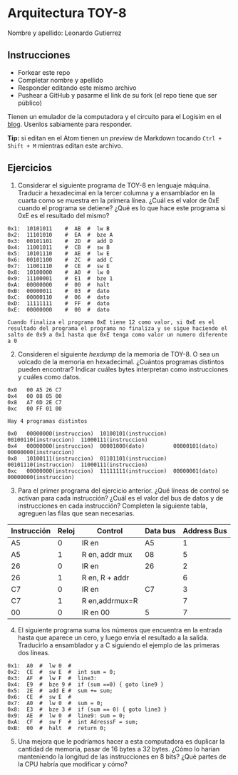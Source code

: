# Arquitectura TOY-8

Nombre y apellido: Leonardo Gutierrez

## Instrucciones

- Forkear este repo
- Completar nombre y apellido
- Responder editando este mismo archivo
- Pushear a GitHub y pasarme el link de su fork (el repo tiene que ser público)


Tienen un emulador de la computadora y el circuito para el Logisim en el [blog](https://la35.net/orga/emulador.html). Usenlos sabiamente para responder.

**Tip:** si editan en el Atom tienen un _preview_ de Markdown tocando `Ctrl + Shift + M` mientras editan este archivo.
## Ejercicios

1. Considerar el siguiente programa de TOY-8 en lenguaje máquina. Traducir a hexadecimal en la tercer columna y a ensamblador en la cuarta como se muestra en la primera línea. ¿Cuál es el valor de 0xE cuando el programa se detiene? ¿Qué es lo que hace este programa si 0xE es el resultado del mismo?

```
0x1:  10101011    #  AB  #  lw B
0x2:  11101010    #  EA  #  bze A
0x3:  00101101    #  2D  #  add D
0x4:  11001011    #  CB  #  sw B
0x5:  10101110    #  AE  #  lw E 
0x6:  00101100    #  2C  #  add C
0x7:  11001110    #  CE  #  sw E
0x8:  10100000    #  A0  #  lw 0
0x9:  11100001    #  E1  #  bze 1 
0xA:  00000000    #  00  #  halt
0xB:  00000011    #  03  #  dato
0xC:  00000110    #  06  #  dato
0xD:  11111111    #  FF  #  dato
0xE:  00000000    #  00  #  dato  

Cuando finaliza el programa 0xE tiene 12 como valor, si 0xE es el resultado del programa el programa no finaliza y se sigue haciendo el salto de 0x9 a 0x1 hasta que 0xE tenga como valor un numero diferente a 0
```

2. Consideren el siguiente _hexdump_ de la memoria de TOY-8. O sea un volcado de la memoria en hexadecimal. ¿Cuántos programas distintos pueden encontrar? Indicar cuáles bytes interpretan como instrucciones y cuáles como datos.

```
0x0   00 A5 26 C7
0x4   00 08 05 00
0x8   A7 6D 2E C7
0xc   00 FF 01 00
```

```  
Hay 4 programas distintos

0x0   00000000(instruccion)  10100101(instruccion)  00100110(instruccion)  11000111(instruccion)
0x4   00000000(instruccion)  00001000(dato)         00000101(dato)  00000000(instruccion) 
0x8   10100111(instruccion)  01101101(instruccion)  00101110(instruccion)  11000111(instruccion)
0xc   00000000(instruccion)  11111111(instruccion)  00000001(dato)  00000000(instruccion)
```
3. Para el primer programa del ejercicio anterior. ¿Qué líneas de control se activan para cada instrucción? ¿Cuál es el valor del bus de datos y de instrucciones en cada instrucción? Completen la siguiente tabla, agreguen las filas que sean necesarias.

|Instrucción|Reloj|Control       |Data bus|Address Bus|
|-----------|-----|--------------|--------|-----------|
|A5         |0    |IR en         |A5      |1          |
|A5         |1    |R en, addr mux|08      |5          |
|26         |0    |IR en         |26      |2          |
|26         |1    |R en, R + addr|        |6          |            
|C7         |0    |IR en         |C7      |3          |           
|C7         |1    |R en,addrmux=R|        |7          | 
|00         |0    |IR en 00      |5       |7 

4. El siguiente programa suma los números que encuentra en la entrada hasta que aparece un cero, y luego envía el resultado a la salida. Traducirlo a ensamblador y a C siguiendo el ejemplo de las primeras dos líneas.

```
0x1:  A0  #  lw 0  #  
0x2:  CE  #  sw E  #  int sum = 0;
0x3:  AF  #  lw F  #  line3: 
0x4:  E9  #  bze 9 #  if (sum ==0) { goto line9 }
0x5:  2E  #  add E #  sum += sum;
0x6:  CE  #  sw E  #  
0x7:  A0  #  lw 0  #  sum = 0;
0x8:  E3  #  bze 3 #  if (sum == 0) { goto line3 }
0x9:  AE  #  lw 0  #  line9: sum = 0;
0xA:  CF  #  sw F  #  int AdresssF = sum;
0xB:  00  #  halt  #  return 0;
```

5. Una mejora que le podríamos hacer a esta computadora es duplicar la cantidad de memoria, pasar de 16 bytes a 32 bytes. ¿Cómo lo harían manteniendo la longitud de las instrucciones en 8 bits? ¿Qué partes de la CPU habría que modificar y cómo?
